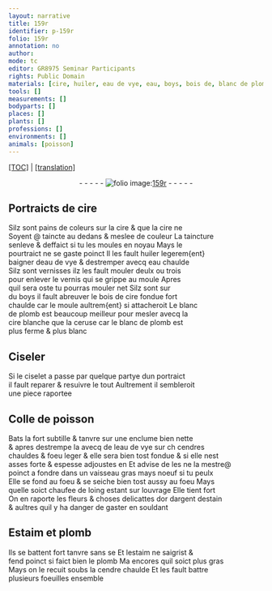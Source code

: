 ```yaml
---
layout: narrative
title: 159r
identifier: p-159r
folio: 159r
annotation: no
author:
mode: tc
editor: GR8975 Seminar Participants
rights: Public Domain
materials: [cire, huiler, eau de vye, eau, boys, bois de, blanc de plomb, cire blanche, ceruse, Colle de poisson, cendres, or, argent, estain, Estaim, plomb, estaim, cendre]
tools: []
measurements: []
bodyparts: []
places: []
plants: []
professions: []
environments: []
animals: [poisson]
---
```


<p><a href="{{ site.baseurl }}/diplomatic/">[TOC]</a> | <a href="{{ site.baseurl }}/texts/p-159r_tl/">[translation]</a></p><div class="folio" align="center">- - - - - <a href="http://gallica.bnf.fr/ark:/12148/btv1b10500001g/f323.item.r=" target="_blank"><img src="https://cu-mkp.github.io/2017-workshop-edition/assets/photo-icon.png" alt="folio image: " style="display:inline-block; margin-bottom:-3px;"/>159r</a> - - - - - </div>  
  

## Portraicts de <span class="m">cire</span>

 
Silz sont pains de coleurs sur la <span class="m">cire</span> & que la <span class="m">cire</span> ne<br/> Soyent @ taincte au dedans & meslee de couleur La taincture<br/> senleve & deffaict si tu les moules en noyau Mays le<br/> pourtraict ne se gaste poinct Il les fault <span class="m">huiler</span> legerem{ent}<br/> baigner d<span class="m">eau de vye</span> & destremper avecq <span class="m">eau</span> chaulde<br/> Silz sont vernisses ilz les fault mouler deulx ou trois<br/> pour enlever le vernis qui se grippe au moule Apres<br/> quil sera oste tu pourras mouler net Silz sont sur<br/> du <span class="m">boys</span> il fault abreuver le <span class="m">bois de</span> <span class="m">cire</span> fondue fort<br/> chaulde car le moule aultrem{ent} si attacheroit Le <span class="m">blanc<br/> de plomb</span> est beaucoup meilleur pour mesler avecq la<br/> <span class="m">cire blanche</span> que la <span class="m">ceruse</span> car le <span class="m">blanc de plomb</span> est<br/> plus ferme & plus blanc
 
 
  

##  Ciseler

 
Si le ciselet a passe par quelque partye dun portraict<br/> il fault reparer & resuivre le tout Aultrement il sembleroit<br/> une piece raportee
 
 
  

##  <span class="m">Colle de <span class="al">poisson</span></span>

 
Bats la fort subtille & tanvre sur une enclume bien nette<br/> & apres destrempe la avecq de l<span class="m">eau de vye</span> sur <span class="del">ch</span> <span class="m">cendres</span><br/> chauldes & foeu leger & elle sera bien tost fondue & si elle nest<br/> asses forte & espesse adjoustes en Et advise de <span class="del">les</span> ne la mestre@<br/> poinct a fondre dans un vaisseau gras mays noeuf si tu peulx<br/> Elle se fond au foeu & se seiche bien tost aussy au foeu Mays<br/> quelle soict chaufee de loing estant sur louvrage Elle tient fort<br/> On en raporte les fleurs & choses delicattes d<span class="m">or</span> d<span class="m">argent</span> d<span class="m">estain</span><br/> & aultres quil y ha danger de gaster en souldant
 
 
  

##  <span class="m">Estaim</span> et <span class="m">plomb</span>

 
Ils se battent fort tanvre <span class="del">sans se</span> Et l<span class="m">estaim</span> ne saigrist &<br/> fend poinct si faict bien le <span class="m">plomb</span> <span class="del">Ma</span> encores quil soict plus gras<br/> Mays on le recuit soubs la <span class="m">cendre</span> chaulde Et les fault battre<br/> plusieurs foeuilles ensemble
 
